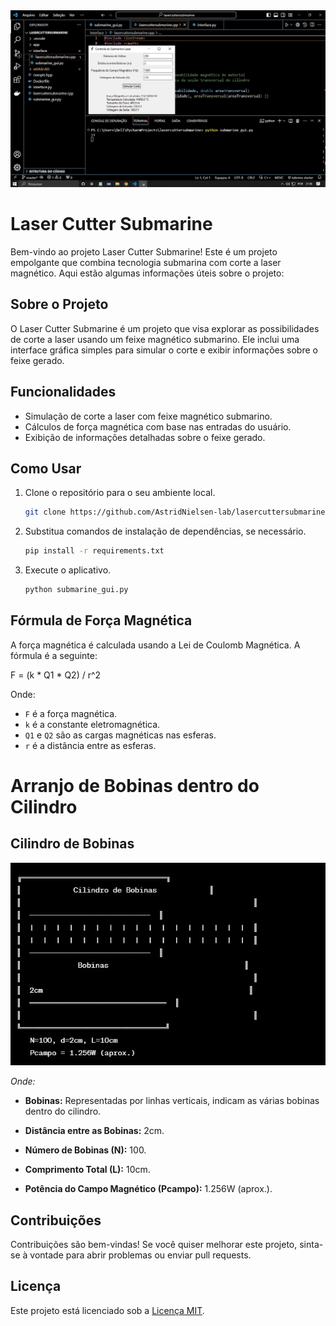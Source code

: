 <img src="https://raw.githubusercontent.com/AstridNielsen-lab/lasercuttersubmarine.github.io/master/lasercutter.jpg" alt="lasercuttersubmarine app">

# Laser Cutter Submarine

Bem-vindo ao projeto Laser Cutter Submarine! Este é um projeto empolgante que combina tecnologia submarina com corte a laser magnético. Aqui estão algumas informações úteis sobre o projeto:

## Sobre o Projeto

O Laser Cutter Submarine é um projeto que visa explorar as possibilidades de corte a laser usando um feixe magnético submarino. Ele inclui uma interface gráfica simples para simular o corte e exibir informações sobre o feixe gerado.

## Funcionalidades

- Simulação de corte a laser com feixe magnético submarino.
- Cálculos de força magnética com base nas entradas do usuário.
- Exibição de informações detalhadas sobre o feixe gerado.

## Como Usar

1. Clone o repositório para o seu ambiente local.

    ```bash
    git clone https://github.com/AstridNielsen-lab/lasercuttersubmarine.github.io.git
    ```

2. Substitua comandos de instalação de dependências, se necessário.

    ```bash
    pip install -r requirements.txt
    ```

3. Execute o aplicativo.

    ```bash
    python submarine_gui.py
    ```

## Fórmula de Força Magnética

A força magnética é calculada usando a Lei de Coulomb Magnética. A fórmula é a seguinte:

F = (k * Q1 * Q2) / r^2

Onde:

- `F` é a força magnética.
- `k` é a constante eletromagnética.
- `Q1` e `Q2` são as cargas magnéticas nas esferas.
- `r` é a distância entre as esferas.

# Arranjo de Bobinas dentro do Cilindro

## Cilindro de Bobinas

<img src="https://raw.githubusercontent.com/AstridNielsen-lab/lasercuttersubmarine.github.io/master/cilindro.jpg" alt="lasercuttersubmarine app">

*Onde:*

- **Bobinas:** Representadas por linhas verticais, indicam as várias bobinas dentro do cilindro.

- **Distância entre as Bobinas:** 2cm.

- **Número de Bobinas (N):** 100.

- **Comprimento Total (L):** 10cm.

- **Potência do Campo Magnético (Pcampo):** 1.256W (aprox.).


## Contribuições

Contribuições são bem-vindas! Se você quiser melhorar este projeto, sinta-se à vontade para abrir problemas ou enviar pull requests.

## Licença

Este projeto está licenciado sob a [Licença MIT](https://opensource.org/licenses/MIT).

